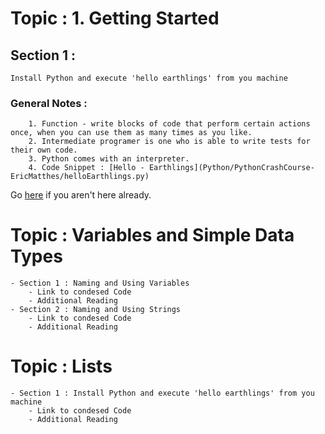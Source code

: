 # Topic : 1. Getting Started 
## Section 1 : 
    Install Python and execute 'hello earthlings' from you machine
### General Notes : 
        1. Function - write blocks of code that perform certain actions once, when you can use them as many times as you like.
        2. Intermediate programer is one who is able to write tests for their own code. 
        3. Python comes with an interpreter. 
        4. Code Snippet : [Hello - Earthlings](Python/PythonCrashCourse-EricMatthes/helloEarthlings.py)
Go [here](https://github.com/Akuli/python-tutorial) if you aren't here already.




# Topic : Variables and Simple Data Types 
    - Section 1 : Naming and Using Variables 
        - Link to condesed Code
        - Additional Reading
    - Section 2 : Naming and Using Strings
        - Link to condesed Code
        - Additional Reading
# Topic : Lists
    - Section 1 : Install Python and execute 'hello earthlings' from you machine
        - Link to condesed Code
        - Additional Reading

